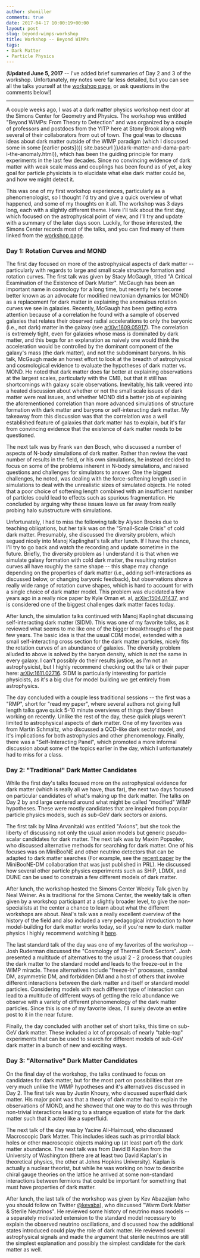 ```yaml
---
author: shomiller
comments: true
date: 2017-04-17 10:00:19+00:00
layout: post
slug: beyond-wimps-workshop
title: Workshop -- Beyond WIMPs
tags:
- Dark Matter
- Particle Physics
---
```


(**Updated June 5, 2017** -- I've added brief summaries of Day 2 and 3 of the workshop. Unfortunately, my notes were far less detailed, but you can see all the talks yourself at the [workshop page](http://scgp.stonybrook.edu/archives/18377), or ask questions in the comments below!)

---

A couple weeks ago, I was at a dark matter physics workshop next door at the Simons Center for Geometry and Physics. The workshop was entitled "Beyond WIMPs: From Theory to Detection" and was organized by a couple of professors and postdocs from the YITP here at Stony Brook along with several of their collaborators from out of town. The goal was to discuss ideas about dark matter outside of the WIMP paradigm (which I discussed some in some [earlier posts]({{ site.baseurl }}/dark-matter-and-dama-part-i-the-anomaly.html)), which has been the guiding principle for many experiments in the last few decades. Since no convincing evidence of dark matter with weak scale mass and couplings has been found as of yet, a key goal for particle physicists is to elucidate what else dark matter could be, and how we might detect it.

This was one of my first workshop experiences, particularly as a phenomenologist, so I thought I'd try and give a quick overview of what happened, and some of my thoughts on it all. The workshop was 3 days long, each with a slightly different theme. Here I'll talk about the first day, which focused on the astrophysical point of view, and I'll try and update with a summary of the later days soon. Luckily, for those interested, the Simons Center records most of the talks, and you can find many of them linked from the [workshop page](http://scgp.stonybrook.edu/archives/18377).


### Day 1: Rotation Curves and MOND

The first day focused on more of the astrophysical aspects of dark matter -- particularly with regards to large and small scale structure formation and rotation curves. The first talk was given by Stacy McGaugh, titled "A Critical Examination of the Existence of Dark Matter". McGaugh has been an important name in cosmology for a long time, but recently he's become better known as an advocate for modified newtonian dynamics (or MOND) as a replacement for dark matter in explaining the anomalous rotation curves we see in galaxies. Recently, McGaugh has been getting extra attention because of a correlation he found with a sample of observed galaxies that relates their observed radial accelerations to only the baryonic (i.e., not dark) matter in the galaxy (see [arXiv:1609.05917](http://arxiv.org/abs/1609.05917)). The correlation is extremely tight, even for galaxies whose mass is dominated by dark matter, and this begs for an explanation as naively one would think the acceleration would be controlled by the dominant component of the galaxy's mass (the dark matter), and not the subdominant baryons. In his talk, McGaugh made an honest effort to look at the breadth of astrophysical and cosmological evidence to evaluate the hypotheses of dark matter vs. MOND. He noted that dark matter does far better at explaining observations at the largest scales, particularly with the CMB, but that it still has shortcomings with galaxy scale observations. Inevitably, his talk veered into a heated discussion about whether or not the small scale issues of dark matter were real issues, and whether MOND did a better job of explaining the aforementioned correlation than more advanced simulations of structure formation with dark matter and baryons or self-interacting dark matter. My takeaway from this discussion was that the correlation was a well established feature of galaxies that dark matter has to explain, but it's far from convincing evidence that the existence of dark matter needs to be questioned.

The next talk was by Frank van den Bosch, who discussed a number of aspects of N-body simulations of dark matter. Rather than review the vast number of results in the field, or his own simulations, he instead decided to focus on some of the problems inherent in N-body simulations, and raised questions and challenges for simulators to answer. One the biggest challenges, he noted, was dealing with the force-softening length used in simulations to deal with the unrealistic sizes of simulated objects. He noted that a poor choice of softening length combined with an insufficient number of particles could lead to effects such as spurious fragmentation. He concluded by arguing why these issues leave us far away from really probing halo substructure with simulations.

Unfortunately, I had to miss the following talk by Alyson Brooks due to teaching obligations, but her talk was on the "Small-Scale Crisis" of cold dark matter. Presumably, she discussed the diversity problem, which segued nicely into Manoj Kaplinghat's talk after lunch. If I have the chance, I'll try to go back and watch the recording and update sometime in the future. Briefly, the diversity problem as I understand it is that when we simulate galaxy formation with cold dark matter, the resulting rotation curves all have roughly the same shape -- this shape may change depending on the properties of dark matter (i.e., adding self-interactions as discussed below, or changing baryonic feedback), but observations show a really wide range of rotation curve shapes, which is hard to account for with a single choice of dark matter model. This problem was elucidated a few years ago in a really nice paper by Kyle Oman et. al, [arXiv:1504.01437](https://arxiv.org/abs/1504.01437v2), and is considered one of the biggest challenges dark matter faces today.

After lunch, the simulation talks continued with Manoj Kaplinghat discussing self-interacting dark matter (SIDM). This was one of my favorite talks, as it reviewed what seems to me like one of the bigger breakthroughs of the past few years. The basic idea is that the usual CDM model, extended with a small self-interacting cross section for the dark matter particles, nicely fits the rotation curves of an abundance of galaxies. The diversity problem alluded to above is solved by the baryon density, which is not the same in every galaxy. I can't possibly do their results justice, as I'm not an astrophysicist, but I highly recommend checking out the talk or their paper here: [arXiv:1611.02716](https://arxiv.org/abs/1611.02716). SIDM is particularly interesting for particle physicists, as it's a big clue for model building we get entirely from astrophysics.

The day concluded with a couple less traditional sessions -- the first was a "RMP", short for "read my paper", where several authors not giving full length talks gave quick 5-10 minute overviews of things they'd been working on recently. Unlike the rest of the day, these quick plugs weren't limited to astrophysical aspects of dark matter. One of my favorites was from Martin Schmaltz, who discussed a QCD-like dark sector model, and it's implications for both astrophysics and other phenomenology. Finally, there was a "Self-Interacting Panel", which promoted a more informal discussion about some of the topics earlier in the day, which I unfortunately had to miss for a class.


### Day 2: "Traditional" Dark Matter Candidates

While the first day's talks focused more on the astrophysical evidence for dark matter (which is really all we have, thus far), the next two days focused on particular candidates of what's making up the dark matter. The talks on Day 2 by and large centered around what might be called "modified" WIMP hypotheses. These were mostly candidates that are inspired from popular particle physics models, such as sub-GeV dark sectors or axions.

The first talk by Mina Arvanitaki was entitled "Axions", but she took the liberty of discussing not only the usual axion models but generic pseudo-scalar candidates for dark matter. The next talk was by Maxim Popsolev, who discussed alternative methods for searching for dark matter. One of his focuses was on MiniBooNE and other neutrino detectors that can be adapted to dark matter searches (For example, see the [recent paper](https://journals.aps.org/prl/abstract/10.1103/PhysRevLett.118.221803) by the MiniBooNE-DM collaboration that was just published in PRL). He discussed how several other particle physics experiments such as SHiP, LDMX, and DUNE can be used to constrain a few different models of dark matter.

After lunch, the workshop hosted the Simons Center Weekly Talk given by Neal Weiner. As is traditional for the Simons Center, the weekly talk is often given by a workshop participant at a slightly broader level, to give the non-specialists at the center a chance to learn about what the different workshops are about. Neal's talk was a really excellent overview of the history of the field and also included a very pedagogical introduction to how model-building for dark matter works today, so if you're new to dark matter physics I highly recommend watching it [here](http://scgp.stonybrook.edu/video_portal/video.php?id=3103).

The last standard talk of the day was one of my favorites of the workshop -- Josh Ruderman discussed the "Cosmology of Thermal Dark Sectors". Josh presented a multitude of alternatives to the usual 2 - 2 process that couples the dark matter to the standard model and leads to the freeze-out in the WIMP miracle. These alternatives include "freeze-in" processes, cannibal DM, asymmetric DM, and forbidden DM and a host of others that involve different interactions between the dark matter and itself or standard model particles. Considering models with each different type of interaction can lead to a multitude of different ways of getting the relic abundance we observe with a variety of different phenomenology of the dark matter particles. Since this is one of my favorite ideas, I'll surely devote an entire post to it in the near future.

Finally, the day concluded with another set of short talks, this time on sub-GeV dark matter. These included a lot of proposals of nearly "table-top" experiments that can be used to search for different models of sub-GeV dark matter in a bunch of new and exciting ways.

### Day 3: "Alternative" Dark Matter Candidates

On the final day of the workshop, the talks continued to focus on candidates for dark matter, but for the most part on possibilities that are very much unlike the WIMP hypotheses and it's alternatives discussed in Day 2. The first talk was by Justin Khoury, who discussed superfluid dark matter. His major point was that a theory of dark matter had to explain the observations of MOND, and he showed that one way to do this was through non-trivial interactions leading to a strange equation of state for the dark matter such that it acted like a superfluid.

The next talk of the day was by Yacine Ali-Haimoud, who discussed Macroscopic Dark Matter. This includes ideas such as primordial black holes or other macroscopic objects making up (at least part of) the dark matter abundance. The next talk was from David B Kaplan from the University of Washington (there are at least two David Kaplan's in theoretical physics, the other at Johns Hopkins University). Kaplan is actually a nuclear theorist, but while he was working on how to describe chiral gauge theories on the lattice he arrived at some non-standard interactions between fermions that could be important for something that must have properties of dark matter.

After lunch, the last talk of the workshop was given by Kev Abazajian (who you should follow on Twitter [@kevaba](https://twitter.com/kevaba)), who discussed "Warm Dark Matter & Sterile Neutrinos". He reviewed some history of neutrino mass models -- a separately motivated extension to the standard model necessary to explain the observed neutrino oscillations, and discussed how the additional states introduced could play the role of dark matter. He reviewed several astrophysical signals and made the argument that sterile neutrinos are still the simplest explanation and possibly the simplest candidate for the dark matter as well.
